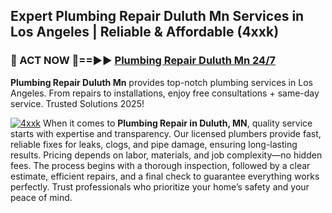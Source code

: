 ## Expert Plumbing Repair Duluth Mn Services in Los Angeles | Reliable & Affordable (4xxk)  

<h3>🚿 ACT NOW 🌟==►► <a href="https://tinyurl.com/2ne6vx2x" rel="nofollow">Plumbing Repair Duluth Mn 24/7</a></h3>

**Plumbing Repair Duluth Mn** provides top-notch plumbing services in Los Angeles. From repairs to installations, enjoy free consultations + same-day service. Trusted Solutions 2025!

[![4xxk](https://i.imgur.com/4PFF4AK.jpeg)](https://tinyurl.com/2ne6vx2x)
When it comes to **Plumbing Repair in Duluth, MN**, quality service starts with expertise and transparency. Our licensed plumbers provide fast, reliable fixes for leaks, clogs, and pipe damage, ensuring long-lasting results. Pricing depends on labor, materials, and job complexity—no hidden fees. The process begins with a thorough inspection, followed by a clear estimate, efficient repairs, and a final check to guarantee everything works perfectly. Trust professionals who prioritize your home’s safety and your peace of mind.